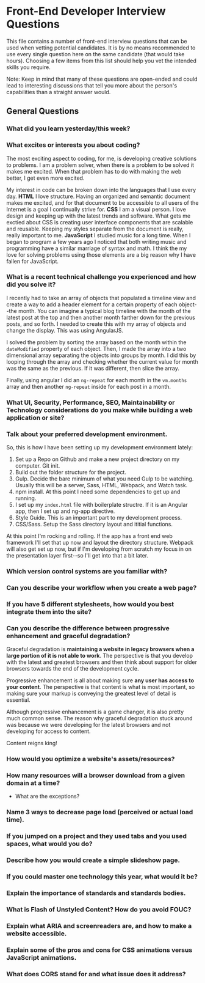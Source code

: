# Front-End Developer Interview Questions

This file contains a number of front-end interview questions that can be used when vetting potential candidates. It is by no means recommended to use every single question here on the same candidate (that would take hours). Choosing a few items from this list should help you vet the intended skills you require.

Note: Keep in mind that many of these questions are open-ended and could lead to interesting discussions that tell you more about the person's capabilities than a straight answer would.

## General Questions

### What did you learn yesterday/this week?

### What excites or interests you about coding?

The most exciting aspect to coding, for me, is developing creative solutions to problems. I am a problem solver, when there is a problem to be solved it makes me excited. When that problem has to do with making the web better, I get even more excited. 

My interest in code can be broken down into the languages that I use every day.
**HTML**
I love structure. Having an organized and semantic document makes me excited, and for that document to be accessible to all users of the Internet is a goal I continually strive for. 
**CSS**
I am a visual person. I love design and keeping up with the latest trends and software. What gets me exctied about CSS is creating user interface components that are scalable and reusable. Keeping my styles separate from the document is really, really important to me.
**JavaScript**
I studied music for a long time. When I began to program a few years ago I noticed that both writing music and programming have a similar marriage of syntax and math. I think the my love for solving problems using those elements are a big reason why I have fallen for JavaScript.

### What is a recent technical challenge you experienced and how did you solve it?

I recently had to take an array of objects that populated a timeline view and create a way to add a header element for a certain property of each object--the month. You can imagine a typical blog timeline with the month of the latest post at the top and then another month farther down for the previous posts, and so forth. I needed to create this with my array of objects and change the display. This was using AngularJS.

I solved the problem by sorting the array based on the month within the `dateModified` property of each object. Then, I made the array into a two dimensional array separating the objects into groups by month. I did this by looping through the array and checking whether the current value for month was the same as the previous. If it was different, then slice the array.

Finally, using angular I did an `ng-repeat` for each month in the `vm.months` array and then another `ng-repeat` inside for each post in a month.

### What UI, Security, Performance, SEO, Maintainability or Technology considerations do you make while building a web application or site?

### Talk about your preferred development environment.

So, this is how I have been setting up my development environment lately:

1. Set up a Repo on Github and make a new project directory on my computer. Git init.
2. Build out the folder structure for the project.
3. Gulp. Decide the bare minimum of what you need Gulp to be watching. Usually this will be a server, Sass, HTML, Webpack, and Watch task.
4. npm install. At this point I need some dependencies to get up and running.
5. I set up my `index.html` file with boilerplate structre. If it is an Angular app, then I set up and ng-app directive.
6. Style Guide. This is an important part to my development process.
7. CSS/Sass. Setup the Sass directory layout and ititial functions.

At this point I'm rocking and rolling. If the app has a front end web framework I'll set that up now and layout the directory structure. Webpack will also get set up now, but if I'm developing from scratch my focus in on the presentation layer first--so I'll get into that a bit later. 

### Which version control systems are you familiar with?

### Can you describe your workflow when you create a web page?

### If you have 5 different stylesheets, how would you best integrate them into the site?

### Can you describe the difference between progressive enhancement and graceful degradation?

Graceful degradation is **maintaining a website in legacy browsers when a large portion of it is not able to work**. The perspective is that you develop with the latest and greatest browsers and then think about support for older browsers towards the end of the development cycle.

Progressive enhancement is all about making sure **any user has access to your content**. The perspective is that content is what is most important, so making sure your markup is conveying the greatest level of detail is essential.

Although progressive enhancement is a game changer, it is also pretty much common sense. The reason why graceful degradation stuck around was because we were developing for the latest browsers and not developing for access to content.

Content reigns king!

### How would you optimize a website's assets/resources?

### How many resources will a browser download from a given domain at a time?

- What are the exceptions?

### Name 3 ways to decrease page load (perceived or actual load time).

### If you jumped on a project and they used tabs and you used spaces, what would you do?

### Describe how you would create a simple slideshow page.

### If you could master one technology this year, what would it be?

### Explain the importance of standards and standards bodies.

### What is Flash of Unstyled Content? How do you avoid FOUC?

### Explain what ARIA and screenreaders are, and how to make a website accessible.

### Explain some of the pros and cons for CSS animations versus JavaScript animations.

### What does CORS stand for and what issue does it address?
